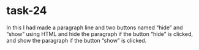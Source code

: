 # task-24
In this I had made a paragraph line and two buttons named “hide” and  “show” using HTML and hide the paragraph if the button  “hide” is clicked, and show the paragraph if the button  “show” is clicked.
